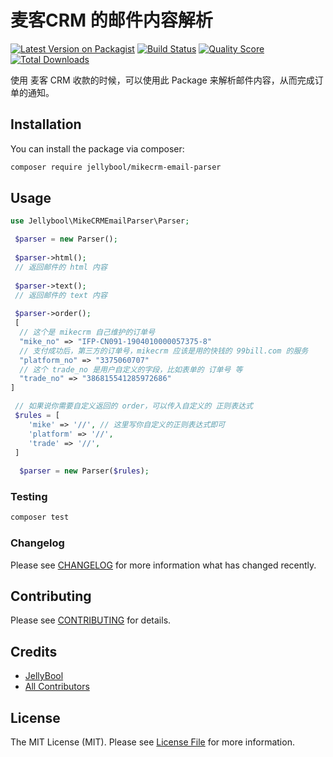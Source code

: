 # 麦客CRM 的邮件内容解析

[![Latest Version on Packagist](https://img.shields.io/packagist/v/JellyBool/mikecrm-email-parser.svg?style=flat-square)](https://packagist.org/packages/jellybool/mikecrm-email-parser)
[![Build Status](https://img.shields.io/travis/JellyBool/mikecrm-email-parser/master.svg?style=flat-square)](https://travis-ci.org/JellyBool/mikecrm-email-parser)
[![Quality Score](https://img.shields.io/scrutinizer/g/JellyBool/mikecrm-email-parser.svg?style=flat-square)](https://scrutinizer-ci.com/g/jellybool/mikecrm-email-parser)
[![Total Downloads](https://img.shields.io/packagist/dt/JellyBool/mikecrm-email-parser.svg?style=flat-square)](https://packagist.org/packages/jellybool/mikecrm-email-parser)

使用 麦客 CRM 收款的时候，可以使用此 Package 来解析邮件内容，从而完成订单的通知。

## Installation

You can install the package via composer:

```bash
composer require jellybool/mikecrm-email-parser
```

## Usage

``` php
use Jellybool\MikeCRMEmailParser\Parser;

 $parser = new Parser();
 
 $parser->html();
 // 返回邮件的 html 内容
 
 $parser->text();
 // 返回邮件的 text 内容
 
 $parser->order();
 [
  // 这个是 mikecrm 自己维护的订单号
  "mike_no" => "IFP-CN091-1904010000057375-8"
  // 支付成功后，第三方的订单号，mikecrm 应该是用的快钱的 99bill.com 的服务
  "platform_no" => "3375060707"
  // 这个 trade_no 是用户自定义的字段，比如表单的 订单号 等
  "trade_no" => "386815541285972686"
]

 // 如果说你需要自定义返回的 order，可以传入自定义的 正则表达式
 $rules = [
    'mike' => '//', // 这里写你自定义的正则表达式即可
    'platform' => '//',
    'trade' => '//',
 ]
 
  $parser = new Parser($rules);
```

### Testing

``` bash
composer test
```

### Changelog

Please see [CHANGELOG](CHANGELOG.md) for more information what has changed recently.

## Contributing

Please see [CONTRIBUTING](CONTRIBUTING.md) for details.

## Credits

- [JellyBool](https://github.com/JellyBool)
- [All Contributors](../../contributors)

## License

The MIT License (MIT). Please see [License File](LICENSE.md) for more information.
